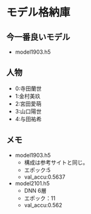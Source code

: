 # モデル格納庫

## 今一番良いモデル
- model1903.h5

## 人物
- 0:寺田蘭世
- 1:金村美玖
- 2:宮田愛萌
- 3:山口陽世
- 4:与田祐希

## メモ
- model1903.h5
    - 構成は参考サイトと同じ。
    - エポック:5
    - val_accu:0.5637
- model2101.h5
    - DNN 6層
    - エポック：11
    - val_accu:0.562
